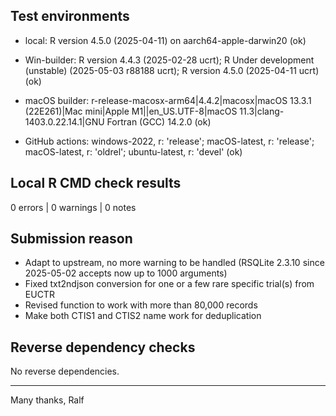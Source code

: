## Test environments

* local: R version 4.5.0 (2025-04-11) on aarch64-apple-darwin20 (ok)

* Win-builder: R version 4.4.3 (2025-02-28 ucrt); R Under development (unstable) (2025-05-03 r88188 ucrt); R version 4.5.0 (2025-04-11 ucrt) (ok)

* macOS builder: r-release-macosx-arm64|4.4.2|macosx|macOS 13.3.1 (22E261)|Mac mini|Apple M1||en_US.UTF-8|macOS 11.3|clang-1403.0.22.14.1|GNU Fortran (GCC) 14.2.0 (ok)

* GitHub actions: windows-2022, r: 'release'; macOS-latest, r: 'release'; macOS-latest, r: 'oldrel'; ubuntu-latest, r: 'devel' (ok)


## Local R CMD check results

0 errors | 0 warnings | 0 notes


## Submission reason

- Adapt to upstream, no more warning to be handled (RSQLite 2.3.10 since 2025-05-02 accepts now up to 1000 arguments)
- Fixed txt2ndjson conversion for one or a few rare specific trial(s) from EUCTR
- Revised function to work with more than 80,000 records
- Make both CTIS1 and CTIS2 name work for deduplication


## Reverse dependency checks

No reverse dependencies. 


----

Many thanks,
Ralf

